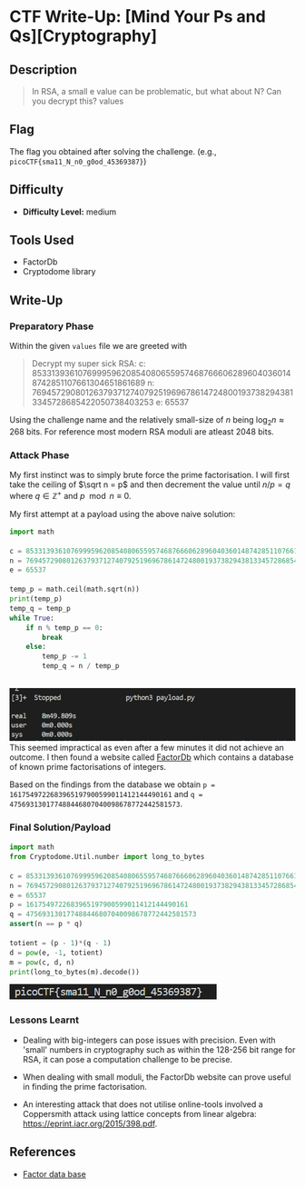 # CTF Write-Up: [Mind Your Ps and Qs][Cryptography]

## Description
>In RSA, a small e value can be problematic, but what about N? Can you decrypt this? values


## Flag
The flag you obtained after solving the challenge. (e.g., `picoCTF{sma11_N_n0_g0od_45369387}`)

## Difficulty
- **Difficulty Level:** medium

## Tools Used
- FactorDb
- Cryptodome library

## Write-Up

### Preparatory Phase
Within the given `values` file we are greeted with 
> Decrypt my super sick RSA:
c: 8533139361076999596208540806559574687666062896040360148742851107661304651861689
n: 769457290801263793712740792519696786147248001937382943813345728685422050738403253
e: 65537

Using the challenge name and the relatively small-size of $n$ being $\log_2{n} \approx 268$ bits. For reference most modern RSA moduli are atleast $2048$ bits. 


### Attack Phase

My first instinct was to simply brute force the prime factorisation. I will first take the ceiling of $\sqrt n = p$ and then decrement the value until $n / p = q$ where $q \in \mathbb{Z}^{+}$  and $p \mod n \equiv 0$.  

My first attempt at a payload using the above naive solution: 
```py
import math 

c = 8533139361076999596208540806559574687666062896040360148742851107661304651861689
n = 769457290801263793712740792519696786147248001937382943813345728685422050738403253
e = 65537

temp_p = math.ceil(math.sqrt(n))
print(temp_p)
temp_q = temp_p
while True:
    if n % temp_p == 0:
        break
    else:
        temp_p -= 1
        temp_q = n / temp_p
        
```
![alt text](images/image.png)
This seemed impractical as even after a few minutes it did not achieve an outcome. I then found a website called [FactorDb](https://factordb.com/index.php?query=769457290801263793712740792519696786147248001937382943813345728685422050738403253) which contains a database of known prime factorisations of integers. 

Based on the findings from the database we obtain `p =  1617549722683965197900599011412144490161` and `q = 475693130177488446807040098678772442581573`. 
### Final Solution/Payload
``` py
import math 
from Cryptodome.Util.number import long_to_bytes

c = 8533139361076999596208540806559574687666062896040360148742851107661304651861689
n = 769457290801263793712740792519696786147248001937382943813345728685422050738403253
e = 65537
p = 1617549722683965197900599011412144490161
q = 475693130177488446807040098678772442581573
assert(n == p * q) 

totient = (p - 1)*(q - 1)
d = pow(e, -1, totient)
m = pow(c, d, n)
print(long_to_bytes(m).decode())

```
![alt text](images/image-1.png)
### Lessons Learnt
- Dealing with big-integers can pose issues with precision. Even with 'small' numbers in cryptography such as within the 128-256 bit range for RSA, it can pose a computation challenge to be precise. 

- When dealing with small moduli, the FactorDb website can prove useful in finding the prime factorisation. 

- An interesting attack that does not utilise online-tools involved a Coppersmith attack using lattice concepts from linear algebra: https://eprint.iacr.org/2015/398.pdf. 
## References
- [Factor data base](https://factordb.com/index.php?query=769457290801263793712740792519696786147248001937382943813345728685422050738403253)

